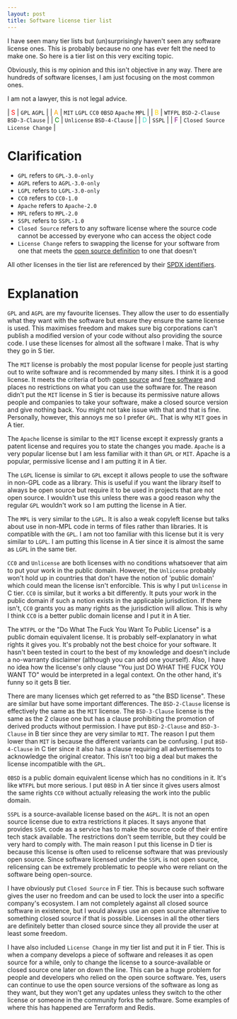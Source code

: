 ```yaml
---
layout: post
title: Software license tier list
---
```

I have seen many tier lists but (un)surprisingly haven't seen any software license ones. This is probably because no one has ever felt the need to make one. So here is a tier list on this very exciting topic.

Obviously, this is my opinion and this isn't objective in any way. There are hundreds of software licenses, I am just focusing on the most common ones.

I am not a lawyer, this is not legal advice.

| <span style="color:red">S</span> | `GPL` `AGPL` |
| <span style="color:orange">A</span> | `MIT` `LGPL` `CC0` `0BSD`  `Apache` `MPL` |
| <span style="color:gold">B</span> | `WTFPL` `BSD-2-Clause` `BSD-3-Clause` |
| <span style="color:green">C</span> | `Unlicense` `BSD-4-Clause` |
| <span style="color:turquoise">D</span> | `SSPL` |
| <span style="color:purple">F</span> | `Closed Source` `License Change` |

# Clarification
* `GPL` refers to `GPL-3.0-only` 
* `AGPL` refers to `AGPL-3.0-only`
* `LGPL` refers to `LGPL-3.0-only`
* `CC0` refers to `CC0-1.0`
* `Apache` refers to `Apache-2.0`
* `MPL` refers to `MPL-2.0`
* `SSPL` refers to `SSPL-1.0`
* `Closed Source` refers to any software license where the source code cannot be accessed by everyone who can access the object code
* `License Change` refers to swapping the license for your software from one that meets the [open source definition](https://opensource.org/osd/) to one that doesn't

All other licenses in the tier list are referenced by their [SPDX identifiers](https://spdx.org/licenses/).

# Explanation
`GPL` and `AGPL` are my favourite licenses. They allow the user to do essentially what they want with the software but ensure they ensure the same license is used. This maximises freedom and makes sure big corporations can't publish a modified version of your code without also providing the source code. I use these licenses for almost all the software I make. That is why they go in S tier.

The `MIT` license is probably the most popular license for people just starting out to write software and is recommended by many sites. I think it is a good license. It meets the criteria of both [open source](https://opensource.org/osd/) and [free software](https://www.gnu.org/philosophy/free-sw.en.html/) and places no restrictions on what you can use the software for. The reason didn't put the `MIT` license in S tier is because its permissive nature allows people and companies to take your software, make a closed source version and give nothing back. You might not take issue with that and that is fine. Personally, however, this annoys me so I prefer `GPL`. That is why `MIT` goes in A tier.

The `Apache` license is similar to the `MIT` license except it expressly grants a patent license and requires you to state the changes you made. `Apache` is a very popular license but I am less familiar with it than `GPL` or `MIT`. Apache is a popular, permissive license and I am putting it in A tier.

The `LGPL` license is similar to `GPL` except it allows people to use the software in non-GPL code as a library. This is useful if you want the library itself to always be open source but require it to be used in projects that are not open source. I wouldn't use this unless there was a good reason why the regular `GPL` wouldn't work so I am putting the license in A tier.

The `MPL` is very similar to the `LGPL`. It is also a weak copyleft license but talks about use in non-MPL code in terms of files rather than libraries. It is compatible with the `GPL`. I am not too familiar with this license but it is very similar to `LGPL`. I am putting this license in A tier since it is almost the same as `LGPL` in the same tier.

`CC0` and `Unlicense` are both licenses with no conditions whatsoever that aim to put your work in the public domain. However, the `Unlicense` probably won't hold up in countries that don't have the notion of 'public domain' which could mean the license isn't enforcible. This is why I put `Unlicense` in C tier. `CC0` is similar, but it works a bit differently. It puts your work in the public domain if such a notion exists in the applicable jurisdiction. If there isn't, `CC0` grants you as many rights as the jurisdiction will allow. This is why I think `CC0` is a better public domain license and I put it in A tier.

The `WTFPL` or the "Do What The Fuck You Want To Public License" is a public domain equivalent license. It is probably self-explanatory in what rights it gives you. It's probably not the best choice for your software. It hasn't been tested in court to the best of my knowledge and doesn't include a no-warranty disclaimer (although you can add one yourself). Also, I have no idea how the license's only clause "You just DO WHAT THE FUCK YOU WANT TO" would be interpreted in a legal context. On the other hand, it's funny so it gets B tier.

There are many licenses which get referred to as "the BSD license". These are similar but have some important differences. The `BSD-2-Clause` license is effectively the same as the `MIT` license. The `BSD-3-Clause` license is the same as the 2 clause one but has a clause prohibiting the promotion of derived products without permission. I have put `BSD-2-Clause` and `BSD-3-Clause` in B tier since they are very similar to `MIT`. The reason I put them lower than `MIT` is because the different variants can be confusing. I put `BSD-4-Clause` in C tier since it also has a clause requiring all advertisements to acknowledge the original creator. This isn't too big a deal but makes the license incompatible with the `GPL`.

`0BSD` is a public domain equivalent license which has no conditions in it. It's like `WTFPL` but more serious. I put `0BSD` in A tier since it gives users almost the same rights `CC0` without actually releasing the work into the public domain.

`SSPL` is a source-available license based on the `AGPL`. It is not an open source license due to extra restrictions it places. It says anyone that provides `SSPL` code as a service has to make the source code of their entire tech stack available. The restrictions don't seem terrible, but they could be very hard to comply with. The main reason I put this license in D tier is because this license is often used to relicense software that was previously open source. Since software licensed under the `SSPL` is not open source, relicensing can be extremely problematic to people who were reliant on the software being open-source.

I have obviously put `Closed Source` in F tier. This is because such software gives the user no freedom and can be used to lock the user into a specific company's ecosystem. I am not completely against all closed source software in existence, but I would always use an open source alternative to something closed source if that is possible. Licenses in all the other tiers are definitely better than closed source since they all provide the user at least some freedom.

I have also included `License Change` in my tier list and put it in F tier. This is when a company develops a piece of software and releases it as open source for a while, only to change the license to a source-available or closed source one later on down the line. This can be a huge problem for people and developers who relied on the open source software. Yes, users can continue to use the open source versions of the software as long as they want, but they won't get any updates unless they switch to the other license or someone in the community forks the software. Some examples of where this has happened are Terraform and Redis.
